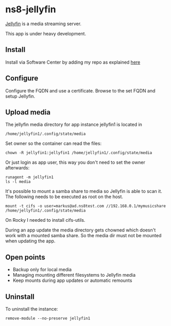 # ns8-jellyfin

[Jellyfin](https://jellyfin.org) is a media streaming server.

This app is under heavy development.

## Install

Install via Software Center by adding my repo as explained [here](https://repo.mrmarkuz.com)

## Configure

Configure the FQDN and use a certificate. Browse to the set FQDN and setup Jellyfin.

## Upload media

The jellyfin media directory for app instance jellyfin1 is located in

    /home/jellyfin1/.config/state/media

Set owner so the container can read the files:

    chown -R jellyfin1:jellyfin1 /home/jellyfin1/.config/state/media

Or just login as app user, this way you don't need to set the owner afterwards:

    runagent -m jellyfin1
    ls -l media

It's possible to mount a samba share to media so Jellyfin is able to scan it. The following needs to be executed as root on the host.

    mount -t cifs -o user=markus@ad.ns8test.com //192.168.0.1/mymusicshare /home/jellyfin1/.config/state/media

On Rocky I needed to install cifs-utils.

During an app update the media directory gets chowned which doesn't work with a mounted samba share.
So the media dir must not be mounted when updating the app.

## Open points

- Backup only for local media
- Managing mounting different filesystems to Jellyfin media
- Keep mounts during app updates or automatic remounts

## Uninstall

To uninstall the instance:

    remove-module --no-preserve jellyfin1
